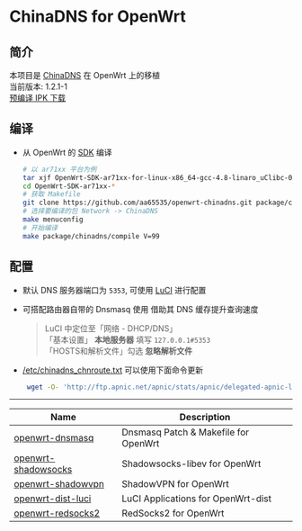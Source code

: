 ChinaDNS for OpenWrt
===

简介
---

 本项目是 [ChinaDNS][1] 在 OpenWrt 上的移植  
 当前版本: 1.2.1-1  
 [预编译 IPK 下载][2]  

编译
---

 - 从 OpenWrt 的 [SDK][S] 编译  

   ```bash
   # 以 ar71xx 平台为例
   tar xjf OpenWrt-SDK-ar71xx-for-linux-x86_64-gcc-4.8-linaro_uClibc-0.9.33.2.tar.bz2
   cd OpenWrt-SDK-ar71xx-*
   # 获取 Makefile
   git clone https://github.com/aa65535/openwrt-chinadns.git package/chinadns
   # 选择要编译的包 Network -> ChinaDNS
   make menuconfig
   # 开始编译
   make package/chinadns/compile V=99
   ```

配置
---

 - 默认 DNS 服务器端口为 `5353`, 可使用 [LuCI][L] 进行配置  

 - 可搭配路由器自带的 Dnsmasq 使用 借助其 DNS 缓存提升查询速度  

   >LuCI 中定位至「网络 - DHCP/DNS」  
   >「基本设置」 **本地服务器** 填写 `127.0.0.1#5353`  
   >「HOSTS和解析文件」勾选 **忽略解析文件**  

 - [/etc/chinadns_chnroute.txt][3] 可以使用下面命令更新
   ```bash
    wget -O- 'http://ftp.apnic.net/apnic/stats/apnic/delegated-apnic-latest' | awk -F\| '/CN\|ipv4/ { printf("%s/%d\n", $4, 32-log($5)/log(2)) }' > /etc/chinadns_chnroute.txt
   ```

----------

 Name                     | Description
 -------------------------|-----------------------------------
 [openwrt-dnsmasq][6]     | Dnsmasq Patch & Makefile for OpenWrt
 [openwrt-shadowsocks][7] | Shadowsocks-libev for OpenWrt
 [openwrt-shadowvpn][5]   | ShadowVPN for OpenWrt
 [openwrt-dist-luci][L]   | LuCI Applications for OpenWrt-dist
 [openwrt-redsocks2][R]   | RedSocks2 for OpenWrt


  [1]: https://github.com/clowwindy/ChinaDNS
  [2]: https://sourceforge.net/projects/openwrt-dist/files/chinadns/
  [3]: https://github.com/clowwindy/ChinaDNS/blob/master/chnroute.txt
  [5]: https://github.com/aa65535/openwrt-shadowvpn
  [6]: https://github.com/aa65535/openwrt-dnsmasq
  [7]: https://github.com/shadowsocks/openwrt-shadowsocks
  [R]: https://github.com/aa65535/openwrt-redsocks2
  [S]: http://wiki.openwrt.org/doc/howto/obtain.firmware.sdk
  [L]: https://github.com/aa65535/openwrt-dist-luci
